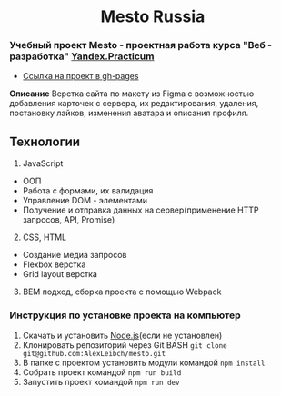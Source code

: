 <h1 align="center"> Mesto Russia </h1>

### Учебный проект Mesto - проектная работа курса "Веб - разработка" [Yandex.Practicum](https://praktikum.yandex.ru "Яндекс Практикум")


* [Ссылка на проект в gh-pages](https://alexleibch.github.io/mesto/)

**Описание**
Верстка сайта по макету из Figma с возможностью добавления карточек с сервера, их редактирования, удаления, постановку лайков, изменения аватара и описания профиля.

## Технологии
1. JavaScript
  - ООП
  - Работа с формами, их валидация
  - Управление DOM - элементами
  - Получение и отправка данных на сервер(применение HTTP запросов, API, Promise)
2. CSS, HTML
  - Создание медиа запросов
  - Flexbox верстка
  - Grid layout верстка

3. BEM подход, сборка проекта с помощью Webpack


### Инструкция по установке проекта на компьютер
1. Скачать и установить [Node.js](https://nodejs.org/en/download/)(если не установлен)
2. Клонировать репозиторий через Git BASH `git clone git@github.com:AlexLeibch/mesto.git`
3. В папке с проектом установить модули командой `npm install`
4. Собрать проект командой `npm run build`
5. Запустить проект командой `npm run dev`
